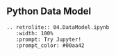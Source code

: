 ## Python Data Model

```{eval-rst}
.. retrolite:: 04.DataModel.ipynb
   :width: 100%
   :prompt: Try Jupyter!
   :prompt_color: #00aa42
```